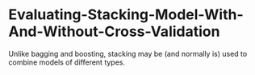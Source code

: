 # Evaluating-Stacking-Model-With-And-Without-Cross-Validation


Unlike bagging and boosting, stacking may be (and normally is) used to combine models of different types. 

